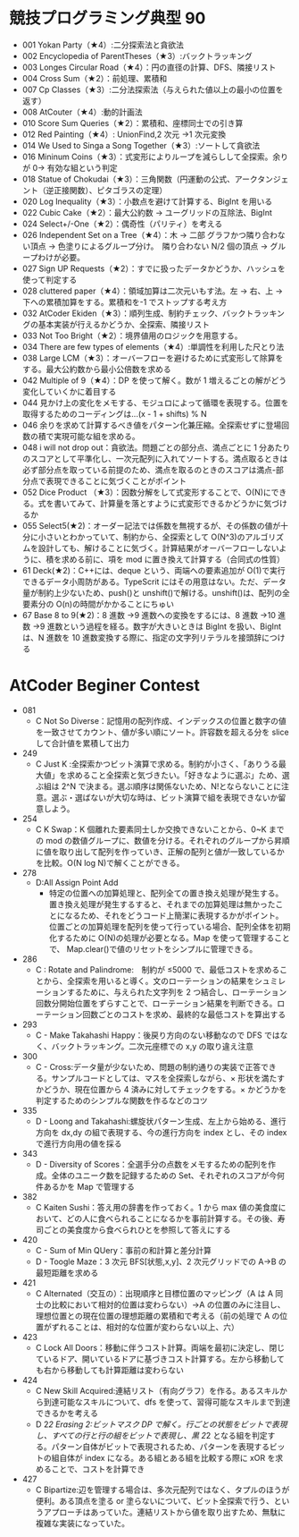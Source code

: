 # 競技プログラミング典型 90

- 001 Yokan Party（★4）:二分探索法と貪欲法
- 002 Encyclopedia of ParentTheses（★3）:バックトラッキング
- 003 Longes Circular Road（★4）：円の直径の計算、DFS、隣接リスト
- 004 Cross Sum（★2）：前処理、累積和
- 007 Cp Classes（★3）:二分法探索法（与えられた値以上の最小の位置を返す）
- 008 AtCouter（★4）:動的計画法
- 010 Score Sum Queries（★2）：累積和、座標同士での引き算
- 012 Red Painting（★4）: UnionFind,2 次元 →1 次元変換
- 014 We Used to Singa a Song Together（★3）:ソートして貪欲法
- 016 Mininum Coins（★3）：式変形によりループを減らしして全探索。余りが 0→ 有効な組という判定
- 018 Statue of Chokudai（★3）：三角関数（円運動の公式、アークタンジェント（逆正接関数）、ピタゴラスの定理）
- 020 Log Inequality（★3）：小数点を避けて計算する、BigInt を用いる
- 022 Cubic Cake（★2）：最大公約数 → ユーグリッドの互除法、BigInt
- 024 Select+/-One（★2）：偶奇性（パリティ）を考える
- 026 Independent Set on a Tree（★4）：木 → 二部 グラフかつ隣り合わない頂点 → 色塗りによるグループ分け。　隣り合わない N/2 個の頂点 → グループわけが必要。
- 027 Sign UP Requests（★2）：すでに扱ったデータかどうか、ハッシュを使って判定する
- 028 cluttered paper（★4）：領域加算は二次元いもす法。左 → 右、上 → 下への累積加算をする。累積和を-1 でストップする考え方
- 032 AtCoder Ekiden（★3）：順列生成、制約チェック、バックトラッキングの基本実装が行えるかどうか、全探索、隣接リスト
- 033 Not Too Bright（★2）：境界値用のロジックを用意する。
- 034 There are few types of elements（★4）:単調性を利用した尺とり法
- 038 Large LCM（★3）：オーバーフローを避けるために式変形して除算をする。最大公約数から最小公倍数を求める
- 042 Multiple of 9（★4）：DP を使って解く。数が 1 増えるごとの解がどう変化していくかに着目する
- 044 見かけ上の変化をメモする、モジュロによって循環を表現する。位置を取得するためのコーディングは...(x - 1 + shifts) % N
- 046 余りを求めて計算するべき値をパターン化兼圧縮。全探索せずに登場回数の積で実現可能な組を求める。
- 048 i will not drop out：貪欲法。問題ごとの部分点、満点ごとに 1 分あたりのスコアとして平準化し、一次元配列に入れてソートする。満点取るときは必ず部分点を取っている前提のため、満点を取るのときのスコアは満点-部分点で表現できることに気づくことがポイント
- 052 Dice Product （★3）：因数分解をして式変形することで、O(N)にできる。式を書いてみて、計算量を落とすように式変形できるかどうかに気づけるか
- 055 Select5(★2)：オーダー記法では係数を無視するが、その係数の値が十分に小さいとわかっていて、制約から、全探索として O(N^3)のアルゴリズムを設計しても、解けることに気づく。計算結果がオーバーフローしないように、積を求める前に、項を mod に置き換えて計算する（合同式の性質）
- 61 Deck(★2)：C++には、deque という、両端への要素追加が O(1)で実行できるデータ小周防がある。TypeScrit にはその用意はない。ただ、データ量が制約上少ないため、push()と unshift()で解ける。unshift()は、配列の全要素分の O(n)の時間がかかることにちゅい
- 67 Base 8 to 9(★2)：8 進数 →9 進数への変換をするには、8 進数 →10 進数 →9 進数という過程を経る。数字が大きいときは BigInt を扱い、BigInt は、N 進数を 10 進数変換する際に、指定の文字列リテラルを接頭辞につける

# AtCoder Beginer Contest

- 081
  - C Not So Diverse：記憶用の配列作成、インデックスの位置と数字の値を一致させてカウント、値が多い順にソート。許容数を超える分を slice して合計値を累積して出力
- 249
  - C Just K :全探索かつビット演算で求める。制約が小さく、「ありうる最大値」を求めること全探索と気づきたい。「好きなように選ぶ」ため、選ぶ組は 2^N で決まる。選ぶ順序は関係ないため、N!とならないことに注意。選ぶ・選ばないが大切な時は、ビット演算で組を表現できないか留意しよう。
- 254
  - C K Swap：K 個離れた要素同士しか交換できないことから、0~K までの mod の数値グループに、数値を分ける。それぞれのグループから昇順に値を取り出して配列を作っていき、正解の配列と値が一致しているかを比較。O(N log N)で解くことができる。
- 278
  - D:All Assign Point Add
    - 特定の位置への加算処理と、配列全ての置き換え処理が発生する。置き換え処理が発生するすると、それまでの加算処理は無かったことになるため、それをどうコード上簡潔に表現するかがポイント。位置ごとの加算処理を配列を使って行っている場合、配列全体を初期化するために O(N)の処理が必要となる。Map を使って管理することで、 Map.clear()で値のリセットをシンプルに管理できる。
- 286
  - C : Rotate and Palindrome:　制約が ≤5000 で、最低コストを求めることから、全探索を用いると導く。文のローテーションの結果をシュミレーションするために、与えられた文字列を 2 つ結合し、ローテーション回数分開始位置をずらすことで、ローテーション結果を判断できる。ローテーション回数ごとのコストを求め、最終的な最低コストを算出する
- 293
  - C - Make Takahashi Happy：後戻り方向のない移動なので DFS ではなく、バックトラッキング。二次元座標での x,y の取り違え注意
- 300
  - C - Cross:データ量が少ないため、問題の制約通りの実装で正答できる。サンプルコードとしては、マスを全探索しながら、× 形状を満たすかどうか、現在位置から 4 済みに対してチェックをする。× かどうかを判定するためのシンプルな関数を作るなどのコツ
- 335
  - D - Loong and Takahashi:螺旋状パターン生成、左上から始める、進行方向を dx,dy の組で表現する、今の進行方向を index とし、その index で進行方向用の値を採る
- 343
  - D - Diversity of Scores：全選手分の点数をメモするための配列を作成。全体のユニーク数を記録するための Set、それぞれのスコアが今何件あるかを Map で管理する
- 382
  - C Kaiten Sushi：答え用の辞書を作っておく。1 から max 値の美食度において、どの人に食べられることになるかを事前計算する。その後、寿司ごとの美食度から食べられひとを参照して答えにする
- 420
  - C - Sum of Min QUery：事前の和計算と差分計算
  - D - Toogle Maze：3 次元 BFS[状態,x,y]、2 次元グリッドでの A→B の最短距離を求める
- 421
  - C Alternated（交互の）：出現順序と目標位置のマッピング（A は A 同士の比較において相対的位置は変わらない）→A の位置のみに注目し、理想位置との現在位置の理想距離の累積和で考える（前の処理で A の位置がずれることは、相対的な位置が変わらない以上、六）
- 423
  - C Lock All Doors：移動に伴うコスト計算。両端を最初に決定し、閉じているドア、開いているドアに基づきコスト計算する。左から移動しても右から移動しても計算距離は変わらない
- 424
  - C New Skill Acquired:連結リスト（有向グラフ）を作る。あるスキルから到達可能なスキルについて、dfs を使って、習得可能なスキルまで到達できるかを考える
  - D 2*2 Erasing 2:ビットマスク DP で解く。行ごとの状態をビットで表現し、すべての行と行の組をビットで表現し、黒 2*2 となる組を判定する。パターン自体がビットで表現されるため、パターンを表現するビットの組自体が index になる。ある組とある組を比較する際に xOR を求めることで、コストを計算でき
- 427
  - C Bipartize:辺を管理する場合は、多次元配列ではなく、タプルのほうが便利。ある頂点を塗る or 塗らないについて、ビット全探索で行う、というアプローチはあっていた。連結リストから値を取り出すため、無駄に複雑な実装になっていた。
